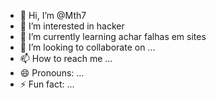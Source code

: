 - 👋 Hi, I’m @Mth7
- 👀 I’m interested in hacker
- 🌱 I’m currently learning achar falhas em sites
- 💞️ I’m looking to collaborate on ...
- 📫 How to reach me ...
- 😄 Pronouns: ...
- ⚡ Fun fact: ...

<!---
Mth7et/Mth7et is a ✨ special ✨ repository because its `README.md` (this file) appears on your GitHub profile.
You can click the Preview link to take a look at your changes.
--->
